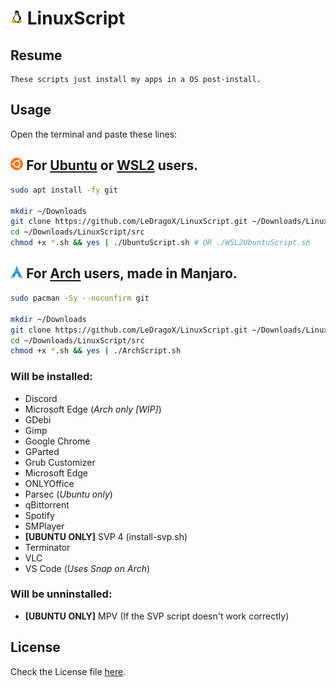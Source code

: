 <h1>
  <img width=4% src=./lib/images/linux-tux.png>
  LinuxScript
</h1>

## Resume
    These scripts just install my apps in a OS post-install.

## Usage

  Open the terminal and paste these lines:

## <img width=4% src=./lib/images/ubuntu-icon.webp> For [Ubuntu](src/UbuntuScript.sh) or [WSL2](src/WSL2UbuntuScript.sh) users.

```sh
sudo apt install -fy git

mkdir ~/Downloads
git clone https://github.com/LeDragoX/LinuxScript.git ~/Downloads/LinuxScript
cd ~/Downloads/LinuxScript/src
chmod +x *.sh && yes | ./UbuntuScript.sh # OR ./WSL2UbuntuScript.sh
```

## <img width=4% src=./lib/images/arch-linux-icon.png> For [Arch](src/ArchScript.sh) users, made in Manjaro.
```sh
sudo pacman -Sy --noconfirm git

mkdir ~/Downloads
git clone https://github.com/LeDragoX/LinuxScript.git ~/Downloads/LinuxScript
cd ~/Downloads/LinuxScript/src
chmod +x *.sh && yes | ./ArchScript.sh
```

### Will be installed:
- Discord
- Microsoft Edge (*Arch only [WIP]*)
- GDebi
- Gimp
- Google Chrome
- GParted
- Grub Customizer
- Microsoft Edge
- ONLYOffice
- Parsec (*Ubuntu only*)
- qBittorrent
- Spotify
- SMPlayer
- **[UBUNTU ONLY]** SVP 4 (install-svp.sh)
- Terminator
- VLC
- VS Code (*Uses Snap on Arch*)

### Will be unninstalled:
- **[UBUNTU ONLY]** MPV (If the SVP script doesn't work correctly)

## License

Check the License file [here](LICENSE).